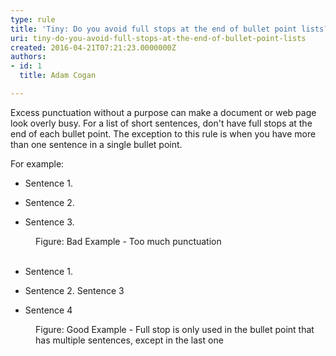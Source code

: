 ```yaml
---
type: rule
title: 'Tiny: Do you avoid full stops at the end of bullet point lists?'
uri: tiny-do-you-avoid-full-stops-at-the-end-of-bullet-point-lists
created: 2016-04-21T07:21:23.0000000Z
authors:
- id: 1
  title: Adam Cogan

---
```




<span class='intro'> Excess punctuation without a purpose can make a document or web page look overly busy. For a list of short sentences, don't&#160;have full stops at the end of each bullet point. The exception to this rule is when you have more than one sentence in a single bullet point.<br><div>For example&#58;</div> </span>

<ul><li><p class="ssw15-rteElement-GreyBox">Sentence 1.<br></p></li><li><p class="ssw15-rteElement-GreyBox">Sentence 2.<br></p></li><li><p class="ssw15-rteElement-GreyBox">Sentence 3.<br></p>
   </li></ul><p>
   </p><dd class="ssw15-rteElement-FigureBad">Figure&#58; Bad Example - Too much punctuation</dd><div><br></div><div><ul><li><p class="ssw15-rteElement-GreyBox">Sentence 1.<br></p></li><li><p class="ssw15-rteElement-GreyBox">Sentence 2. Sentence 3<br></p></li><li><p class="ssw15-rteElement-GreyBox">Sentence 4<br></p></li></ul></div><dd class="ssw15-rteElement-FigureGood">Figure&#58; Good Example - Full stop is only used in the bullet point that has multiple sentences, except in the last one​</dd><p><br>
</p>


